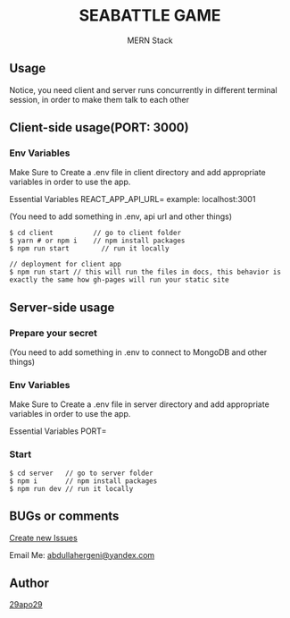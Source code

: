 <h1 align="center">
SEABATTLE GAME
</h1>
<p align="center">
MERN Stack
</p>


## Usage 

Notice, you need client and server runs concurrently in different terminal session, in order to make them talk to each other


## Client-side usage(PORT: 3000)

### Env Variables
Make Sure to Create a .env file in client directory and add appropriate variables in order to use the app.

Essential Variables 
REACT_APP_API_URL= example: localhost:3001


(You need to add something in .env, api url and other things)
```terminal
$ cd client          // go to client folder
$ yarn # or npm i    // npm install packages
$ npm run start        // run it locally

// deployment for client app
$ npm run start // this will run the files in docs, this behavior is exactly the same how gh-pages will run your static site
```

## Server-side usage

### Prepare your secret

(You need to add something in .env to connect to MongoDB and other things)

### Env Variables
Make Sure to Create a .env file in server directory and add appropriate variables in order to use the app.

Essential Variables 
PORT=


### Start

```terminal
$ cd server   // go to server folder
$ npm i       // npm install packages
$ npm run dev // run it locally
```


## BUGs or comments

[Create new Issues](https://github.com/29apo29/seabattle/issues)

Email Me: abdullahergeni@yandex.com

## Author
[29apo29](https://twitter.com/29apo29)
